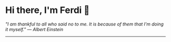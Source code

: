 <h1>Hi there, I'm Ferdi 👋</h1>

<p><em>
  "I am thankful to all who said no to me. It is because of them that I'm doing it myself." — Albert Einstein
</em></p>

---
